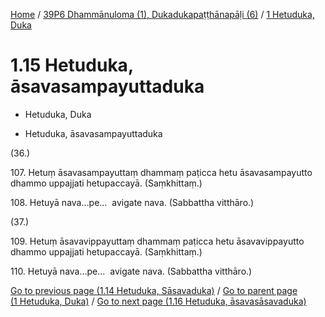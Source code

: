 
[Home](/) / [39P6 Dhammānuloma (1), Dukadukapaṭṭhānapāḷi (6)](../../39P6.md) / [1 Hetuduka, Duka](../1.md)

# 1.15 Hetuduka, āsavasampayuttaduka

* Hetuduka, Duka

* Hetuduka, āsavasampayuttaduka

(36.)

107\. Hetuṃ āsavasampayuttaṃ dhammaṃ paṭicca hetu āsavasampayutto dhammo uppajjati hetupaccayā. (Saṃkhittaṃ.)

108\. Hetuyā nava…pe…  avigate nava. (Sabbattha vitthāro.)

(37.)

109\. Hetuṃ āsavavippayuttaṃ dhammaṃ paṭicca hetu āsavavippayutto dhammo uppajjati hetupaccayā. (Saṃkhittaṃ.)

110\. Hetuyā nava…pe…  avigate nava. (Sabbattha vitthāro.)

[Go to previous page (1.14 Hetuduka, Sāsavaduka)](1.14.md) / [Go to parent page (1 Hetuduka, Duka)](../1.md) / [Go to next page (1.16 Hetuduka, āsavasāsavaduka)](1.16.md)


